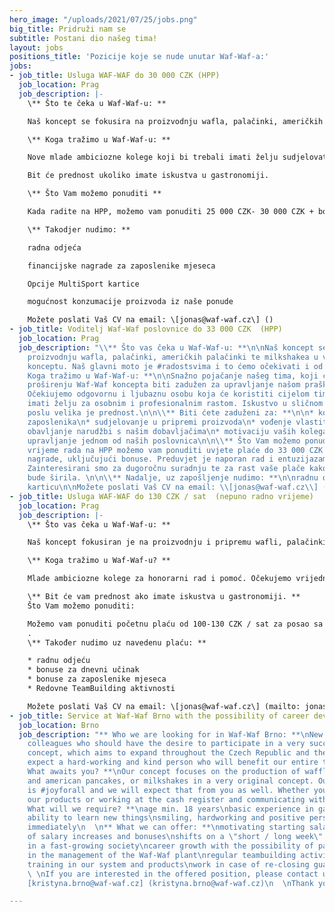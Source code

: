 ```yaml
---
hero_image: "/uploads/2021/07/25/jobs.png"
big_title: Pridruži nam se
subtitle: Postani dio našeg tima!
layout: jobs
positions_title: 'Pozicije koje se nude unutar Waf-Waf-a:'
jobs:
- job_title: Usluga WAF-WAF do 30 000 CZK (HPP)
  job_location: Prag
  job_description: |-
    \** Što te čeka u Waf-Waf-u: **

    Naš koncept se fokusira na proizvodnju wafla, palačinki, američkih palačinki te milkshakea u vrlo originalnom konceptu. Naš glavni moto je #radostsvima i to ćemo očekivati ​​i od vas. Bilo da pripremate naše proizvode ili radite na blagajni i komunicirate s kupcima.

    \** Koga tražimo u Waf-Waf-u: **

    Nove mlade ambiciozne kolege koji bi trebali imati želju sudjelovati u vrlo uspješnom gastronomskom konceptu, koji se želi proširiti na cijelu Češku i EU. Očekujemo vrijednu i ljubaznu osobu koja će koristiti cijelom našem timu.

    Bit će prednost ukoliko imate iskustva u gastronomiji.

    \** Što Vam možemo ponuditi **

    Kada radite na HPP, možemo vam ponuditi 25 000 CZK- 30 000 CZK + bonuse za rad. Zainteresirani smo za dugoročnu suradnju, ali i za to da će vaša plaća rasti, kao i naša tvrtka koja se širi.

    \** Takodjer nudimo: **

    radna odjeća

    financijske nagrade za zaposlenike mjeseca

    Opcije MultiSport kartice

    mogućnost konzumacije proizvoda iz naše ponude

    Možete poslati Vaš CV na email: \[jonas@waf-waf.cz\] ()
- job_title: Voditelj Waf-Waf poslovnice do 33 000 CZK  (HPP)
  job_location: Prag
  job_description: "\\** Što vas čeka u Waf-Waf-u: **\n\nNaš koncept se fokusira na
    proizvodnju wafla, palačinki, američkih palačinki te milkshakea u vrlo originalnom
    konceptu. Naš glavni moto je #radostsvima i to ćemo očekivati ​​i od vas.\n\n\\**
    Koga tražimo u Waf-Waf-u: **\n\nSnažno pojačanje našeg tima, koji će zahvaljujući
    proširenju Waf-Waf koncepta biti zadužen za upravljanje našom praškom podružnicom.
    Očekiujemo odgovornu i ljubaznu osobu koja će koristiti cijelom timu i koja će
    imati želju za osobnim i profesionalnim rastom. Iskustvo u sličnom gastronomskom
    poslu velika je prednost.\n\n\\** Biti ćete zaduženi za: **\n\n* kontrolu aktivnosti
    zaposlenika\n* sudjelovanje u pripremi proizvoda\n* vođenje vlastitog tima\n*
    obavljanje narudžbi s našim dobavljačima\n* motivaciju vaših kolega\n* kompletno
    upravljanje jednom od naših poslovnica\n\n\\** Što Vam možemo ponuditi **\n\nZa
    vrijeme rada na HPP možemo vam ponuditi uvjete plaće do 33 000 CZK i druge motivacijske
    nagrade, uključujući bonuse. Preduvjet je naporan rad i entuzijazam za naš brend.
    Zainteresirani smo za dugoročnu suradnju te za rast vaše plače kako se naša tvrtka
    bude širila. \n\n\\** Nadalje, uz zapošljenje nudimo: **\n\nradnu odjeću\nMultiSport
    karticu\n\nMožete poslati Vaš CV na email: \\[jonas@waf-waf.cz\\] (mailto: jonas@waf-waf.cz)"
- job_title: Usluga WAF-WAF do 130 CZK / sat  (nepuno radno vrijeme)
  job_location: Prag
  job_description: |-
    \** Što vas čeka u Waf-Waf-u: **

    Naš koncept fokusiran je na proizvodnju i pripremu wafli, palačinki, američkih palačinki te milkshakea u vrlo originalnom konceptu. Naš glavni moto je #radostsvima i ​​to ćemo očekivati ​​i od vas. Bilo da pripremate naše proizvode ili radite na blagajni i komunicirate s kupcima.

    \** Koga tražimo u Waf-Waf-u? **

    Mlade ambiciozne kolege za honorarni rad i pomoć. Očekujemo vrijednu i ljubaznu osobu koja će koristiti cijelom našem timu.

    \** Bit će vam prednost ako imate iskustva u gastronomiji. **
    Što Vam možemo ponuditi:

    Možemo vam ponuditi početnu plaću od 100-130 CZK / sat za posao sa skraćenim radnim vremenom. Zainteresirani smo za dugoročnu suradnju, ali i za to da će vaša plaća rasti, kao i naše poslovnice koje se šire, pa se vaša plaća, čak i kao honorarnog radnika, može narasti
    .
    \** Također nudimo uz navedenu plaću: **

    * radnu odjeću
    * bonuse za dnevni učinak
    * bonuse za zaposlenike mjeseca
    * Redovne TeamBuilding aktivnosti

    Možete poslati Vaš CV na email: \[jonas@waf-waf.cz\] (mailto: jonas@waf-waf.cz)
- job_title: Service at Waf-Waf Brno with the possibility of career development (HPP)
  job_location: Brno
  job_description: "** Who we are looking for in Waf-Waf Brno: **\nNew young ambitious
    colleagues who should have the desire to participate in a very successful gastronomic
    concept, which aims to expand throughout the Czech Republic and the EU. We will
    expect a hard-working and kind person who will benefit our entire team.\n\n**
    What awaits you? **\nOur concept focuses on the production of waffles, pancakes
    and american pancakes, or milkshakes in a very original concept. Our main motto
    is #joyforall and we will expect that from you as well. Whether you are preparing
    our products or working at the cash register and communicating with customers.\n\n**
    What will we require? **\nage min. 18 years\nbasic experience in gastronomy\nthe
    ability to learn new things\nsmiling, hardworking and positive person\nfood license\nonset
    immediately\n  \n** What we can offer: **\nmotivating starting salary, after incorporation
    of salary increases and bonuses\nshifts on a \"short / long week\" basis\nwork
    in a fast-growing society\ncareer growth with the possibility of participating
    in the management of the Waf-Waf plant\nregular teambuilding activities\ncomplete
    training in our system and products\nwork in case of re-closing guaranteed!\n
    \ \nIf you are interested in the offered position, please contact us by e-mail:
    [kristyna.brno@waf-waf.cz] (kristyna.brno@waf-waf.cz)\n  \nThank you!"

---
```

